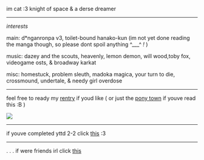 im cat :3 knight of space & a derse dreamer

--- 

*interests*

main: d*nganronpa v3, toilet-bound hanako-kun (im not yet done reading the manga though, so please dont spoil anything ^___^ *!* )

music: dazey and the scouts, heavenly, lemon demon, will wood,toby fox, videogame osts, & broadway karkat

misc: homestuck, problem sleuth, madoka magica, your turn to die,
crossmound, undertale, & needy girl overdose

---

feel free to ready my [rentry](https://rentry.co/parcelmistress) if youd like ( or just the [pony town](https://rentry.co/perjury/) if youve read this :B )

![](https://file.garden/ZFwqlyhvAk-Bo3Zk/halowen.png)

---

if youve completed yttd 2-2 click [this](https://www.ferendum.com/en/PID2104288PSD49277209) :3

---

. . . if were friends irl click [this](https://rentry.co/sakura_nanamine)
